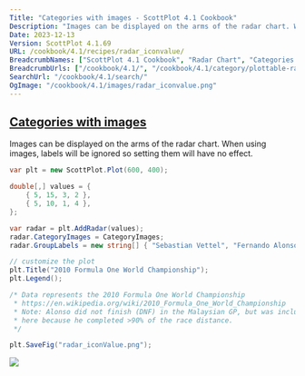 ```yaml
---
Title: "Categories with images - ScottPlot 4.1 Cookbook"
Description: "Images can be displayed on the arms of the radar chart. When using images, labels will be ignored so setting them will have no effect."
Date: 2023-12-13
Version: ScottPlot 4.1.69
URL: /cookbook/4.1/recipes/radar_iconvalue/
BreadcrumbNames: ["ScottPlot 4.1 Cookbook", "Radar Chart", "Categories with images"]
BreadcrumbUrls: ["/cookbook/4.1/", "/cookbook/4.1/category/plottable-radar", "/cookbook/4.1/recipes/radar_iconvalue/"]
SearchUrl: "/cookbook/4.1/search/"
OgImage: "/cookbook/4.1/images/radar_iconvalue.png"
---
```


<h2><a id='categories-with-images' href='/cookbook/4.1/recipes/radar_iconvalue/'>Categories with images</a></h2>

Images can be displayed on the arms of the radar chart. When using images, labels will be ignored so setting them will have no effect.

```cs
var plt = new ScottPlot.Plot(600, 400);

double[,] values = {
    { 5, 15, 3, 2 },
    { 5, 10, 1, 4 },
};

var radar = plt.AddRadar(values);
radar.CategoryImages = CategoryImages;
radar.GroupLabels = new string[] { "Sebastian Vettel", "Fernando Alonso" };

// customize the plot
plt.Title("2010 Formula One World Championship");
plt.Legend();

/* Data represents the 2010 Formula One World Championship
 * https://en.wikipedia.org/wiki/2010_Formula_One_World_Championship
 * Note: Alonso did not finish (DNF) in the Malaysian GP, but was included 
 * here because he completed >90% of the race distance.
 */

plt.SaveFig("radar_iconValue.png");
```

<img src='../../images/radar_iconvalue.png' class='d-block mx-auto my-5' />


